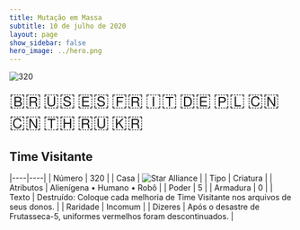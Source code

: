 ```yaml
---
title: Mutação em Massa
subtitle: 10 de julho de 2020
layout: page
show_sidebar: false
hero_image: ../hero.png
---
```


![320](https://cdn.keyforgegame.com/media/card_front/pt/479_320_R72778G94GJ7_pt.png)

<span title="Português" style="font-size: 32px;cursor: pointer;" onclick="javascript:document.querySelector('img[alt=\'320\']').src=document.querySelector('img[alt=\'320\']').src.replace(/card_front\/[^/]+/, 'card_front/pt').replace(/_[^/.0-9]+\.png/, '_pt.png')">🇧🇷</span>
<span title="English" style="font-size: 32px;cursor: pointer;" onclick="javascript:document.querySelector('img[alt=\'320\']').src=document.querySelector('img[alt=\'320\']').src.replace(/card_front\/[^/]+/, 'card_front/en').replace(/_[^/.0-9]+\.png/, '_en.png')">🇺🇸</span>
<span title="Español" style="font-size: 32px;cursor: pointer;" onclick="javascript:document.querySelector('img[alt=\'320\']').src=document.querySelector('img[alt=\'320\']').src.replace(/card_front\/[^/]+/, 'card_front/es').replace(/_[^/.0-9]+\.png/, '_es.png')">🇪🇸</span>
<span title="Français" style="font-size: 32px;cursor: pointer;" onclick="javascript:document.querySelector('img[alt=\'320\']').src=document.querySelector('img[alt=\'320\']').src.replace(/card_front\/[^/]+/, 'card_front/fr').replace(/_[^/.0-9]+\.png/, '_fr.png')">🇫🇷</span>
<span title="Italiano" style="font-size: 32px;cursor: pointer;" onclick="javascript:document.querySelector('img[alt=\'320\']').src=document.querySelector('img[alt=\'320\']').src.replace(/card_front\/[^/]+/, 'card_front/it').replace(/_[^/.0-9]+\.png/, '_it.png')">🇮🇹</span>
<span title="Deutsche" style="font-size: 32px;cursor: pointer;" onclick="javascript:document.querySelector('img[alt=\'320\']').src=document.querySelector('img[alt=\'320\']').src.replace(/card_front\/[^/]+/, 'card_front/de').replace(/_[^/.0-9]+\.png/, '_de.png')">🇩🇪</span>
<span title="Polskie" style="font-size: 32px;cursor: pointer;" onclick="javascript:document.querySelector('img[alt=\'320\']').src=document.querySelector('img[alt=\'320\']').src.replace(/card_front\/[^/]+/, 'card_front/pl').replace(/_[^/.0-9]+\.png/, '_pl.png')">🇵🇱</span>
<span title="简体中文" style="font-size: 32px;cursor: pointer;" onclick="javascript:document.querySelector('img[alt=\'320\']').src=document.querySelector('img[alt=\'320\']').src.replace(/card_front\/[^/]+/, 'card_front/zh-hans').replace(/_[^/.0-9]+\.png/, '_zh-hans.png')">🇨🇳</span>
<span title="繁體中文" style="font-size: 32px;cursor: pointer;" onclick="javascript:document.querySelector('img[alt=\'320\']').src=document.querySelector('img[alt=\'320\']').src.replace(/card_front\/[^/]+/, 'card_front/zh-hant').replace(/_[^/.0-9]+\.png/, '_zh-hant.png')">🇨🇳</span>
<span title="ไทย" style="font-size: 32px;cursor: pointer;" onclick="javascript:document.querySelector('img[alt=\'320\']').src=document.querySelector('img[alt=\'320\']').src.replace(/card_front\/[^/]+/, 'card_front/th').replace(/_[^/.0-9]+\.png/, '_th.png')">🇹🇭</span>
<span title="Pусский" style="font-size: 32px;cursor: pointer;" onclick="javascript:document.querySelector('img[alt=\'320\']').src=document.querySelector('img[alt=\'320\']').src.replace(/card_front\/[^/]+/, 'card_front/ru').replace(/_[^/.0-9]+\.png/, '_ru.png')">🇷🇺</span>
<span title="한국어" style="font-size: 32px;cursor: pointer;" onclick="javascript:document.querySelector('img[alt=\'320\']').src=document.querySelector('img[alt=\'320\']').src.replace(/card_front\/[^/]+/, 'card_front/ko').replace(/_[^/.0-9]+\.png/, '_ko.png')">🇰🇷</span>

## Time Visitante

|----|----|
| Número | 320 |
| Casa | ![Star Alliance](https://archonarcana.com/images/thumb/7/7d/Star_Alliance.png/22px-Star_Alliance.png "Aliança Estelar") |
| Tipo | Criatura |
| Atributos | Alienígena • Humano • Robô |
| Poder | 5 |
| Armadura | 0 |
| Texto | Destruído: Coloque cada melhoria de Time Visitante nos arquivos de seus donos. |
| Raridade | Incomum |
| Dizeres | Após o desastre de Frutasseca-5,  uniformes vermelhos foram descontinuados. |
